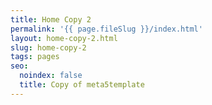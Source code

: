 ```yaml
---
title: Home Copy 2
permalink: '{{ page.fileSlug }}/index.html'
layout: home-copy-2.html
slug: home-copy-2
tags: pages
seo:
  noindex: false
  title: Copy of meta5template
---
```



